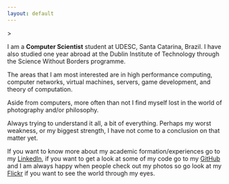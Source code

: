 ```yaml
---
layout: default
---
```


\>

I am a **Computer Scientist** student at UDESC, Santa Catarina, Brazil. I have also studied one year abroad at the Dublin Institute of Technology through the Science Without Borders programme.

The areas that I am most interested are in high performance computing, computer networks, virtual machines, servers, game development, and theory of computation.

Aside from computers, more often than not I find myself lost in the world of photography and/or philosophy.

Always trying to understand it all, a bit of everything. Perhaps my worst weakness, or my biggest strength, I have not come to a conclusion on that matter yet.

If you want to know more about my academic formation/experiences go to my [LinkedIn](https://www.linkedin.com/in/alexandre-maros-77b558110), if you want to get a look at some of my code go to my [GitHub](https://github.com/pridexs) and I am always happy when people check out my photos so go look at my [Flickr](https://www.instagram.com/pridexs/) if you want to see the world through my eyes.
